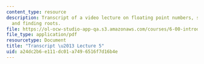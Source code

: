 ```yaml
---
content_type: resource
description: Transcript of a video lecture on floating point numbers, successive refinement,
  and finding roots.
file: https://ol-ocw-studio-app-qa.s3.amazonaws.com/courses/6-00-introduction-to-computer-science-and-programming-fall-2008/a24dc2b6e111dc01a7496516f7d16b4e_6-00F08-L05.pdf
file_type: application/pdf
resourcetype: Document
title: "Transcript \u2013 Lecture 5"
uid: a24dc2b6-e111-dc01-a749-6516f7d16b4e
---
```

